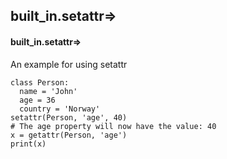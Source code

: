 ## built_in.setattr=>
#### built_in.setattr=>
An example for using setattr
```
class Person:
  name = 'John'
  age = 36
  country = 'Norway'
setattr(Person, 'age', 40)
# The age property will now have the value: 40
x = getattr(Person, 'age')
print(x)
```